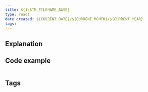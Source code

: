 ```yaml
---
title: ${1:$TM_FILENAME_BASE}
type: react
date created: ${CURRENT_DATE}/${CURRENT_MONTH}/${CURRENT_YEAR}
tags: 
---
```

## Explanation

## Code example
```

```

## Tags